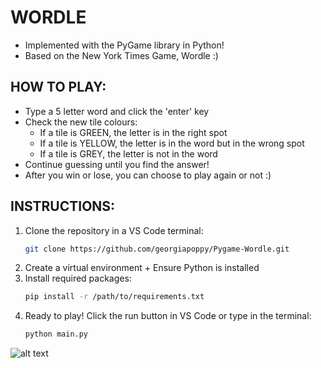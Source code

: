 # WORDLE

- Implemented with the PyGame library in Python!
- Based on the New York Times Game, Wordle :)

HOW TO PLAY:
-
- Type a 5 letter word and click the 'enter' key
- Check the new tile colours:
    - If a tile is GREEN, the letter is in the right spot
    - If a tile is YELLOW, the letter is in the word but in the wrong spot
    - If a tile is GREY, the letter is not in the word
 - Continue guessing until you find the answer!
 - After you win or lose, you can choose to play again or not :)

INSTRUCTIONS:
- 
1. Clone the repository in a VS Code terminal:
   ```sh
   git clone https://github.com/georgiapoppy/Pygame-Wordle.git
   ```
3. Create a virtual environment + Ensure Python is installed
2. Install required packages:
   ```sh
   pip install -r /path/to/requirements.txt
   ```
3. Ready to play! Click the run button in VS Code or type in the terminal:
   ```sh
   python main.py
   ```

![alt text](https://i.pinimg.com/736x/f8/1e/6b/f81e6b8a291cb4c73b59a7a5d7ab0c94.jpg)
